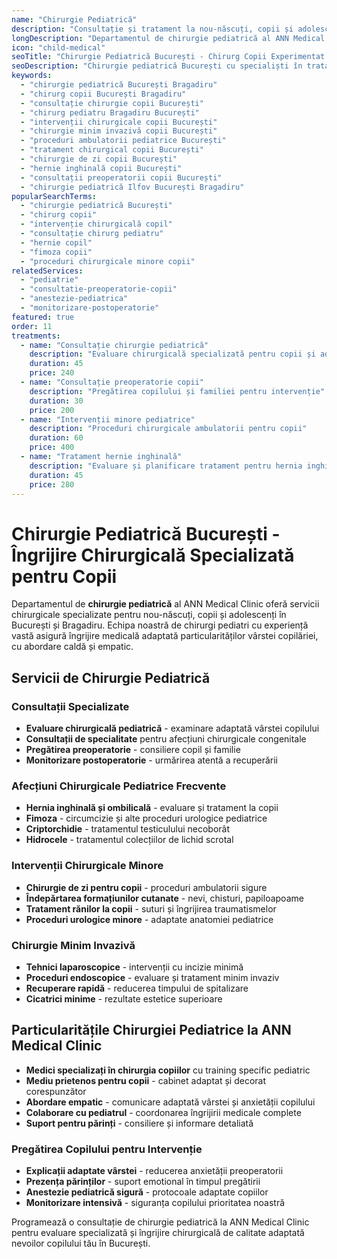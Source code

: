 ```yaml
---
name: "Chirurgie Pediatrică"
description: "Consultație și tratament la nou-născuți, copii și adolescenți într-un mediu adaptat nevoilor lor specifice"
longDescription: "Departamentul de chirurgie pediatrică al ANN Medical Clinic oferă servicii chirurgicale specializate pentru copii și adolescenți în București. Echipa noastră de chirurgi pediatri experimentați asigură îngrijire medicală adaptată particularităților vârstei copilăriei, cu intervenții minimm invazive și mică chirurgie."
icon: "child-medical"
seoTitle: "Chirurgie Pediatrică București - Chirurg Copii Experimentat | ANN Medical Clinic"
seoDescription: "Chirurgie pediatrică București cu specialiști în tratarea copiilor. Intervenții minore copii, consultații chirurgicale pediatrice. ANN Medical Clinic Bragadiru."
keywords:
  - "chirurgie pediatrică București Bragadiru"
  - "chirurg copii București Bragadiru"
  - "consultație chirurgie copii București"
  - "chirurg pediatru Bragadiru București"
  - "intervenții chirurgicale copii București"
  - "chirurgie minim invazivă copii București"
  - "proceduri ambulatorii pediatrice București"
  - "tratament chirurgical copii București"
  - "chirurgie de zi copii București"
  - "hernie inghinală copii București"
  - "consultații preoperatorii copii București"
  - "chirurgie pediatrică Ilfov București Bragadiru"
popularSearchTerms:
  - "chirurgie pediatrică București"
  - "chirurg copii"
  - "intervenție chirurgicală copil"
  - "consultație chirurg pediatru"
  - "hernie copil"
  - "fimoza copii"
  - "proceduri chirurgicale minore copii"
relatedServices:
  - "pediatrie"
  - "consultatie-preoperatorie-copii"
  - "anestezie-pediatrica"
  - "monitorizare-postoperatorie"
featured: true
order: 11
treatments:
  - name: "Consultație chirurgie pediatrică"
    description: "Evaluare chirurgicală specializată pentru copii și adolescenți"
    duration: 45
    price: 240
  - name: "Consultație preoperatorie copii"
    description: "Pregătirea copilului și familiei pentru intervenție"
    duration: 30
    price: 200
  - name: "Intervenții minore pediatrice"
    description: "Proceduri chirurgicale ambulatorii pentru copii"
    duration: 60
    price: 400
  - name: "Tratament hernie inghinală"
    description: "Evaluare și planificare tratament pentru hernia inghinală"
    duration: 45
    price: 280
---
```


# Chirurgie Pediatrică București - Îngrijire Chirurgicală Specializată pentru Copii

Departamentul de **chirurgie pediatrică** al ANN Medical Clinic oferă servicii chirurgicale specializate pentru nou-născuți, copii și adolescenți în București și Bragadiru. Echipa noastră de chirurgi pediatri cu experiență vastă asigură îngrijire medicală adaptată particularităților vârstei copilăriei, cu abordare caldă și empatic.

## Servicii de Chirurgie Pediatrică

### Consultații Specializate

- **Evaluare chirurgicală pediatrică** - examinare adaptată vârstei copilului
- **Consultații de specialitate** pentru afecțiuni chirurgicale congenitale
- **Pregătirea preoperatorie** - consiliere copil și familie
- **Monitorizare postoperatorie** - urmărirea atentă a recuperării

### Afecțiuni Chirurgicale Pediatrice Frecvente

- **Hernia inghinală și ombilicală** - evaluare și tratament la copii
- **Fimoza** - circumcizie și alte proceduri urologice pediatrice
- **Criptorchidie** - tratamentul testiculului necoborât
- **Hidrocele** - tratamentul colecțiilor de lichid scrotal

### Intervenții Chirurgicale Minore

- **Chirurgie de zi pentru copii** - proceduri ambulatorii sigure
- **Îndepărtarea formațiunilor cutanate** - nevi, chisturi, papiloapoame
- **Tratament rănilor la copii** - suturi și îngrijirea traumatismelor
- **Proceduri urologice minore** - adaptate anatomiei pediatrice

### Chirurgie Minim Invazivă

- **Tehnici laparoscopice** - intervenții cu incizie minimă
- **Proceduri endoscopice** - evaluare și tratament minim invaziv
- **Recuperare rapidă** - reducerea timpului de spitalizare
- **Cicatrici minime** - rezultate estetice superioare

## Particularitățile Chirurgiei Pediatrice la ANN Medical Clinic

- **Medici specializați în chirurgia copiilor** cu training specific pediatric
- **Mediu prietenos pentru copii** - cabinet adaptat și decorat corespunzător
- **Abordare empatic** - comunicare adaptată vârstei și anxietății copilului
- **Colaborare cu pediatrul** - coordonarea îngrijirii medicale complete
- **Suport pentru părinți** - consiliere și informare detaliată

### Pregătirea Copilului pentru Intervenție

- **Explicații adaptate vârstei** - reducerea anxietății preoperatorii
- **Prezența părinților** - suport emotional în timpul pregătirii
- **Anestezie pediatrică sigură** - protocoale adaptate copiilor
- **Monitorizare intensivă** - siguranța copilului prioritatea noastră

Programează o consultație de chirurgie pediatrică la ANN Medical Clinic pentru evaluare specializată și îngrijire chirurgicală de calitate adaptată nevoilor copilului tău în București.
